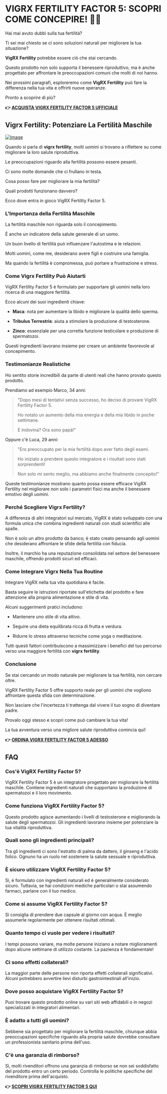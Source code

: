 # VIGRX FERTILITY FACTOR 5: SCOPRI COME CONCEPIRE! 👶✨

Hai mai avuto dubbi sulla tua fertilità? 

Ti sei mai chiesto se ci sono soluzioni naturali per migliorare la tua situazione? 

**VigRX Fertility** potrebbe essere ciò che stai cercando. 

Questo prodotto non solo supporta il benessere riproduttivo, ma è anche progettato per affrontare le preoccupazioni comuni che molti di noi hanno. 

Nei prossimi paragrafi, esploreremo come **VigRX Fertility** può fare la differenza nella tua vita e offrirti nuove speranze. 

Pronto a scoprire di più?



**👉 [ACQUISTA VIGRX FERTILITY FACTOR 5 UFFICIALE](https://gchaffi.com/pQob7Rmx)**

## Vigrx Fertility: Potenziare La Fertilità Maschile

[![Image](https://www2.sellhealth.com/139/fertility-factor-5-11-1.jpg)](https://gchaffi.com/pQob7Rmx)

Quando si parla di **vigrx fertility**, molti uomini si trovano a riflettere su come migliorare la loro salute riproduttiva. 

Le preoccupazioni riguardo alla fertilità possono essere pesanti.

Ci sono molte domande che ci frullano in testa.

Cosa posso fare per migliorare la mia fertilità?

Quali prodotti funzionano davvero?

Ecco dove entra in gioco VigRX Fertility Factor 5. 

### L'Importanza della Fertilità Maschile

La fertilità maschile non riguarda solo il concepimento. 

È anche un indicatore della salute generale di un uomo.

Un buon livello di fertilità può influenzare l'autostima e le relazioni.

Molti uomini, come me, desiderano avere figli e costruire una famiglia.

Ma quando la fertilità è compromessa, può portare a frustrazione e stress.

### Come Vigrx Fertility Può Aiutarti

VigRX Fertility Factor 5 è formulato per supportare gli uomini nella loro ricerca di una maggiore fertilità. 

Ecco alcuni dei suoi ingredienti chiave:

- **Maca**: nota per aumentare la libido e migliorare la qualità dello sperma.
  
- **Tribulus Terrestris**: aiuta a stimolare la produzione di testosterone.
  
- **Zinco**: essenziale per una corretta funzione testicolare e produzione di spermatozoi.

Questi ingredienti lavorano insieme per creare un ambiente favorevole al concepimento.

### Testimonianze Realistiche

Ho sentito storie incredibili da parte di utenti reali che hanno provato questo prodotto. 

Prendiamo ad esempio Marco, 34 anni:

> "Dopo mesi di tentativi senza successo, ho deciso di provare VigRX Fertility Factor 5. 
>
> Ho notato un aumento della mia energia e della mia libido in poche settimane. 
>
> E indovina? Ora sono papà!"

Oppure c'è Luca, 29 anni:

> "Ero preoccupato per la mia fertilità dopo aver fatto degli esami. 
>
> Ho iniziato a prendere questo integratore e i risultati sono stati sorprendenti! 
>
> Non solo mi sento meglio, ma abbiamo anche finalmente concepito!"

Queste testimonianze mostrano quanto possa essere efficace VigRX Fertility nel migliorare non solo i parametri fisici ma anche il benessere emotivo degli uomini.

### Perché Scegliere Vigrx Fertility?

A differenza di altri integratori sul mercato, VigRX è stato sviluppato con una formula unica che combina ingredienti naturali con studi scientifici alle spalle. 

Non è solo un altro prodotto da banco; è stato creato pensando agli uomini che desiderano affrontare le sfide della fertilità con fiducia.

Inoltre, il marchio ha una reputazione consolidata nel settore del benessere maschile, offrendo prodotti sicuri ed efficaci.

### Come Integrare Vigrx Nella Tua Routine

Integrare VigRX nella tua vita quotidiana è facile. 

Basta seguire le istruzioni riportate sull'etichetta del prodotto e fare attenzione alla propria alimentazione e stile di vita. 

Alcuni suggerimenti pratici includono:

- Mantenere uno stile di vita attivo.
  
- Seguire una dieta equilibrata ricca di frutta e verdura.
  
- Ridurre lo stress attraverso tecniche come yoga o meditazione.

Tutti questi fattori contribuiscono a massimizzare i benefici del tuo percorso verso una maggiore fertilità con **vigrx fertility**.

### Conclusione

Se stai cercando un modo naturale per migliorare la tua fertilità, non cercare oltre. 

VigRX Fertility Factor 5 offre supporto reale per gli uomini che vogliono affrontare questa sfida con determinazione. 

Non lasciare che l'incertezza ti trattenga dal vivere il tuo sogno di diventare padre. 

Provalo oggi stesso e scopri come può cambiare la tua vita!

La tua avventura verso una migliore salute riproduttiva comincia qui!



**👉 [ORDINA VIGRX FERTILITY FACTOR 5 ADESSO](https://gchaffi.com/pQob7Rmx)**

## FAQ

### Cos'è VigRX Fertility Factor 5?

VigRX Fertility Factor 5 è un integratore progettato per migliorare la fertilità maschile. Contiene ingredienti naturali che supportano la produzione di spermatozoi e il loro movimento.

### Come funziona VigRX Fertility Factor 5?

Questo prodotto agisce aumentando i livelli di testosterone e migliorando la salute degli spermatozoi. Gli ingredienti lavorano insieme per potenziare la tua vitalità riproduttiva.

### Quali sono gli ingredienti principali?

Tra gli ingredienti ci sono l'estratto di palma da dattero, il ginseng e l'acido folico. Ognuno ha un ruolo nel sostenere la salute sessuale e riproduttiva.

### È sicuro utilizzare VigRX Fertility Factor 5?

Sì, è formulato con ingredienti naturali ed è generalmente considerato sicuro. Tuttavia, se hai condizioni mediche particolari o stai assumendo farmaci, parlane con il tuo medico.

### Come si assume VigRX Fertility Factor 5?

Si consiglia di prendere due capsule al giorno con acqua. È meglio assumerle regolarmente per ottenere risultati ottimali.

### Quanto tempo ci vuole per vedere i risultati?

I tempi possono variare, ma molte persone iniziano a notare miglioramenti dopo alcune settimane di utilizzo costante. La pazienza è fondamentale!

### Ci sono effetti collaterali?

La maggior parte delle persone non riporta effetti collaterali significativi. Alcuni potrebbero avvertire lievi disturbi gastrointestinali all'inizio.

### Dove posso acquistare VigRX Fertility Factor 5?

Puoi trovare questo prodotto online su vari siti web affidabili o in negozi specializzati in integratori alimentari.

### È adatto a tutti gli uomini?

Sebbene sia progettato per migliorare la fertilità maschile, chiunque abbia preoccupazioni specifiche riguardo alla propria salute dovrebbe consultare un professionista sanitario prima dell'uso.

### C'è una garanzia di rimborso?

Sì, molti rivenditori offrono una garanzia di rimborso se non sei soddisfatto del prodotto entro un certo periodo. Controlla le politiche specifiche del rivenditore prima dell'acquisto.



**👉 [SCOPRI VIGRX FERTILITY FACTOR 5 QUI](https://gchaffi.com/pQob7Rmx)**